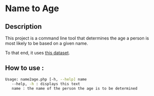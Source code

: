 # Name to Age

## Description

This project is a command line tool that determines the age a person is most likely to be based on a given name.

To that end, it uses [this dataset](https://www.insee.fr/fr/statistiques/2540004#consulter).

## How to use :

```bash 
Usage: name2age.php [-h, --help] name
   --help, -h : displays this text
   name : the name of the person the age is to be determined
```
